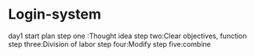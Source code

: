 # Login-system
day1
start plan
step one :Thought idea
step two:Clear objectives, function
step three:Division of labor
step four:Modify 
step five:combine



 
